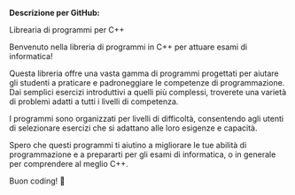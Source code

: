 **Descrizione per GitHub:**

Librearia di programmi per C++

Benvenuto nella libreria di programmi in C++ per attuare esami di informatica!

Questa libreria offre una vasta gamma di programmi progettati per aiutare gli studenti a praticare e padroneggiare le competenze di programmazione. Dai semplici esercizi introduttivi a quelli più complessi, troverete una varietà di problemi adatti a tutti i livelli di competenza.

I programmi sono organizzati per livelli di difficoltà, consentendo agli utenti di selezionare esercizi che si adattano alle loro esigenze e capacità.

Spero che questi programmi ti aiutino a migliorare le tue abilità di programmazione e a prepararti per gli esami di informatica, o in generale per comprendere al meglio C++.

Buon coding! 🚀
